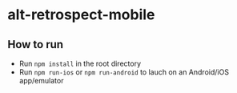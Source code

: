 # alt-retrospect-mobile

## How to run
- Run `npm install` in the root directory
- Run `npm run-ios` or `npm run-android` to lauch on an Android/iOS app/emulator
